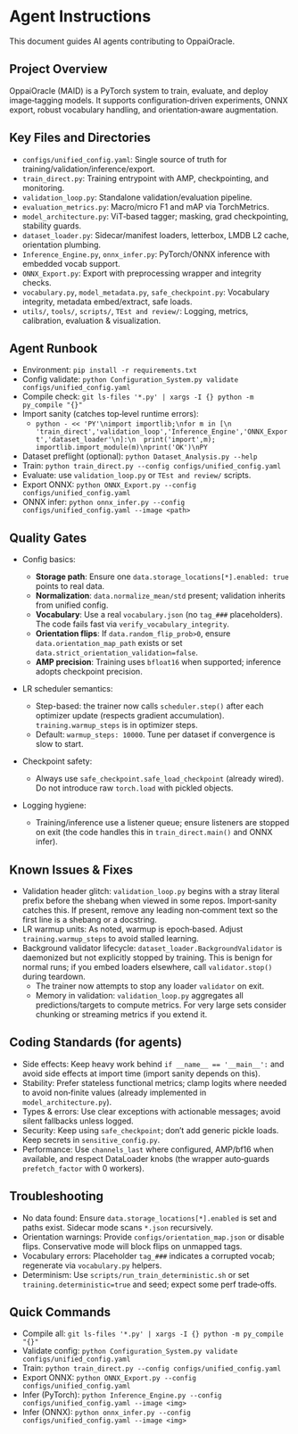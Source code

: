 # Agent Instructions

This document guides AI agents contributing to OppaiOracle.

## Project Overview

OppaiOracle (MAID) is a PyTorch system to train, evaluate, and deploy image‑tagging models. It supports configuration‑driven experiments, ONNX export, robust vocabulary handling, and orientation‑aware augmentation.

## Key Files and Directories

- `configs/unified_config.yaml`: Single source of truth for training/validation/inference/export.
- `train_direct.py`: Training entrypoint with AMP, checkpointing, and monitoring.
- `validation_loop.py`: Standalone validation/evaluation pipeline.
- `evaluation_metrics.py`: Macro/micro F1 and mAP via TorchMetrics.
- `model_architecture.py`: ViT‑based tagger; masking, grad checkpointing, stability guards.
- `dataset_loader.py`: Sidecar/manifest loaders, letterbox, LMDB L2 cache, orientation plumbing.
- `Inference_Engine.py`, `onnx_infer.py`: PyTorch/ONNX inference with embedded vocab support.
- `ONNX_Export.py`: Export with preprocessing wrapper and integrity checks.
- `vocabulary.py`, `model_metadata.py`, `safe_checkpoint.py`: Vocabulary integrity, metadata embed/extract, safe loads.
- `utils/`, `tools/`, `scripts/`, `TEst and review/`: Logging, metrics, calibration, evaluation & visualization.

## Agent Runbook

- Environment: `pip install -r requirements.txt`
- Config validate: `python Configuration_System.py validate configs/unified_config.yaml`
- Compile check: `git ls-files '*.py' | xargs -I {} python -m py_compile "{}"`
- Import sanity (catches top‑level runtime errors):
  - `python - << 'PY'\nimport importlib;\nfor m in [\n 'train_direct','validation_loop','Inference_Engine','ONNX_Export','dataset_loader'\n]:\n  print('import',m); importlib.import_module(m)\nprint('OK')\nPY`
- Dataset preflight (optional): `python Dataset_Analysis.py --help`
- Train: `python train_direct.py --config configs/unified_config.yaml`
- Evaluate: use `validation_loop.py` or `TEst and review/` scripts.
- Export ONNX: `python ONNX_Export.py --config configs/unified_config.yaml`
- ONNX infer: `python onnx_infer.py --config configs/unified_config.yaml --image <path>`

## Quality Gates

- Config basics:
  - **Storage path**: Ensure one `data.storage_locations[*].enabled: true` points to real data.
  - **Normalization**: `data.normalize_mean/std` present; validation inherits from unified config.
  - **Vocabulary**: Use a real `vocabulary.json` (no `tag_###` placeholders). The code fails fast via `verify_vocabulary_integrity`.
  - **Orientation flips**: If `data.random_flip_prob>0`, ensure `data.orientation_map_path` exists or set `data.strict_orientation_validation=false`.
  - **AMP precision**: Training uses `bfloat16` when supported; inference adopts checkpoint precision.

- LR scheduler semantics:
  - Step-based: the trainer now calls `scheduler.step()` after each optimizer update (respects gradient accumulation). `training.warmup_steps` is in optimizer steps.
  - Default: `warmup_steps: 10000`. Tune per dataset if convergence is slow to start.

- Checkpoint safety:
  - Always use `safe_checkpoint.safe_load_checkpoint` (already wired). Do not introduce raw `torch.load` with pickled objects.

- Logging hygiene:
  - Training/inference use a listener queue; ensure listeners are stopped on exit (the code handles this in `train_direct.main()` and ONNX infer).

## Known Issues & Fixes

- Validation header glitch: `validation_loop.py` begins with a stray literal prefix before the shebang when viewed in some repos. Import‑sanity catches this. If present, remove any leading non‑comment text so the first line is a shebang or a docstring.
- LR warmup units: As noted, warmup is epoch‑based. Adjust `training.warmup_steps` to avoid stalled learning.
- Background validator lifecycle: `dataset_loader.BackgroundValidator` is daemonized but not explicitly stopped by training. This is benign for normal runs; if you embed loaders elsewhere, call `validator.stop()` during teardown.
  - The trainer now attempts to stop any loader `validator` on exit.
  - Memory in validation: `validation_loop.py` aggregates all predictions/targets to compute metrics. For very large sets consider chunking or streaming metrics if you extend it.

## Coding Standards (for agents)

- Side effects: Keep heavy work behind `if __name__ == '__main__':` and avoid side effects at import time (import sanity depends on this).
- Stability: Prefer stateless functional metrics; clamp logits where needed to avoid non‑finite values (already implemented in `model_architecture.py`).
- Types & errors: Use clear exceptions with actionable messages; avoid silent fallbacks unless logged.
- Security: Keep using `safe_checkpoint`; don’t add generic pickle loads. Keep secrets in `sensitive_config.py`.
- Performance: Use `channels_last` where configured, AMP/bf16 when available, and respect DataLoader knobs (the wrapper auto‑guards `prefetch_factor` with 0 workers).

## Troubleshooting

- No data found: Ensure `data.storage_locations[*].enabled` is set and paths exist. Sidecar mode scans `*.json` recursively.
- Orientation warnings: Provide `configs/orientation_map.json` or disable flips. Conservative mode will block flips on unmapped tags.
- Vocabulary errors: Placeholder `tag_###` indicates a corrupted vocab; regenerate via `vocabulary.py` helpers.
- Determinism: Use `scripts/run_train_deterministic.sh` or set `training.deterministic=true` and seed; expect some perf trade‑offs.

## Quick Commands

- Compile all: `git ls-files '*.py' | xargs -I {} python -m py_compile "{}"`
- Validate config: `python Configuration_System.py validate configs/unified_config.yaml`
- Train: `python train_direct.py --config configs/unified_config.yaml`
- Export ONNX: `python ONNX_Export.py --config configs/unified_config.yaml`
- Infer (PyTorch): `python Inference_Engine.py --config configs/unified_config.yaml --image <img>`
- Infer (ONNX): `python onnx_infer.py --config configs/unified_config.yaml --image <img>`

